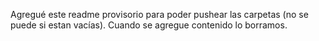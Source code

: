 Agregué este readme provisorio para poder pushear las carpetas (no se puede si estan vacías). Cuando se agregue contenido lo borramos.